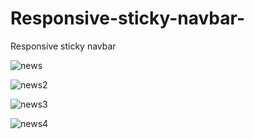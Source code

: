 # Responsive-sticky-navbar-
Responsive sticky navbar 



![news](https://user-images.githubusercontent.com/81883067/141824270-2fa7e952-3777-42b5-9915-4a31f4e46a71.PNG)


![news2](https://user-images.githubusercontent.com/81883067/141824155-cf3865be-e9cb-43ea-bba7-3bd7771506e9.PNG)


![news3](https://user-images.githubusercontent.com/81883067/141824206-1f1d9a38-8765-499b-af3c-08ee69a7bd76.PNG)


![news4](https://user-images.githubusercontent.com/81883067/141824266-0adb265a-898a-40a2-a914-06b5134e7eab.PNG)
